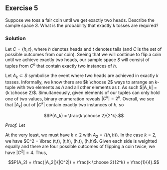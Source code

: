 ## Exercise 5

Suppose we toss a fair coin until we get exactly two heads. Describe the sample space $S$. What is the probability that exactly $k$ tosses are required?

### Solution

Let $C = \lbrace h, t \rbrace$, where $h$ denotes heads and $t$ denotes tails (and $C$ is the set of possible outcomes from our coin). Seeing that we will continue to flip a coin until we achieve exactly two heads, our sample space $S$ will consist of tuples from $C^n$ that contain exactly two instances of $h$. 

Let $A_k \subset S$ symbolise the event where two heads are achieved in exactly $k$ tosses. Informally, we know there are $k \choose 2$ ways to arrange an $k$-tuple with two elements as $h$ and all other elements as $t$. As such $|A_k| = {k \choose 2}$. Simultaneously, given elements of our tuples can only hold one of two values, binary enumeration reveals $|C^k| = 2^k$. Overall, we see that $|A_k|$ out of $|C^k|$ contain exactly two instances of $h$, so

$$P(A_k) = \frac{k \choose 2}{2^k}.$$

*Proof.* Let 

At the very least, we must have $k \ge 2$ with $A_2 = \lbrace (h, h) \rbrace$. In the case $k=2$, we have $C^2 = \lbrac (t,t), (t,h), (h,t), (h,h)$. Given each side is weighted equally and there are four possible outcomes of flipping a coin twice, we have $|C^2| = 4$. Thus,

$$P(A_2) = \frac{|A_2|}{|C^2|} = \frac{k \choose 2}{2^k} = \frac{1}{4}.$$
